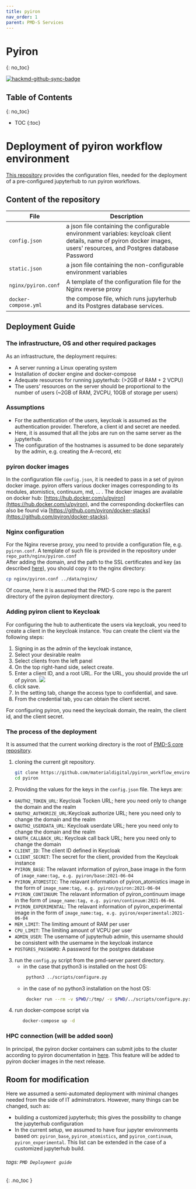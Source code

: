 ```yaml
---
title: pyiron
nav_order: 1
parent: PMD-S Services 
---
```


Pyiron
===
{: no_toc}


[![hackmd-github-sync-badge](https://hackmd.io/ut4CsaYCSAq4K3XDOnGAqA/badge)](https://hackmd.io/ut4CsaYCSAq4K3XDOnGAqA)

## Table of Contents
{: no_toc}

- TOC
{:toc}

# Deployment of pyiron workflow environment 
[This repository](https://github.com/materialdigital/pyiron_workflow_environment_deployment) provides the configuration files, needed for the deployment of a pre-configured jupyterhub to run pyiron workflows.

## Content of the repository
| File | Description |
| ----------------- | ----------- |
| `config.json` | a json file containing the configurable environment variables: keycloak client details, name of pyiron docker images, users' resources, and Postgres database Password |
| `static.json` | a json file containing the non-configurable environment variables |
| `nginx/pyiron.conf` | A template of the configuration file for the Nginx reverse proxy |
| `docker-compose.yml` | the compose file, which runs jupyterhub and its Postgres database services. |
   
## Deployment Guide
### The infrastructure, OS and other required packages
As an infrastructure, the deployment requires:  
- A server running a Linux operating system
- Installation of docker engine and docker-compose
- Adequate resources for running jupyterhub: (>2GB of RAM + 2 VCPU) 
- The users' resources on the server should be proportional to the number of users (~2GB of RAM, 2VCPU, 10GB of storage per users)

### Assumptions
- For the authentication of the users, keycloak is assumed as the authentication provider. Therefore, a client id and secret are needed.
- Here, it is assumed that all the jobs are run on the same server as the jupyterhub.
- The configuration of the hostnames is assumed to be done separately by the admin, e.g. creating the A-record, etc

### pyiron docker images  
In the configuration file `config.json`, it is needed to pass in a set of pyiron docker image. pyiron offers various docker images corresponding to its modules, atomistics, continuum, md, ... . The docker images are available on docker hub: [https://hub.docker.com/u/pyiron](https://hub.docker.com/u/pyiron), and the corresponding dockerfiles can also be found via [https://github.com/pyiron/docker-stacks](https://github.com/pyiron/docker-stacks).   

### Nginx configuration
For the Nginx reverse proxy, you need to provide a configuration file, e.g. `pyiron.conf`. A template of such file is provided in the repository under `repo_path/nginx/pyiron.conf`  
After adding the domain, and the path to the SSL certificates and key (as described [here](https://hackmd.io/@materialdigital/H1t3_GQ9O)), you should copy it to the nginx directory:
```bash
cp nginx/pyiron.conf ../data/nginx/
```
Of course, here it is assumed that the PMD-S core repo is the parent directory of the pyiron deployment directory.

### Adding pyiron client to Keycloak
For configuring the hub to authenticate the users via keycloak, you need to create a client in the keycloak instance. You can create the client via the following steps:
1) Signing in as the admin of the keycloak instance,
2) Select your desirable realm
3) Select clients from the left panel
4) On the top right-hand side, select create.
5) Enter a client ID, and a root URL. For the URL, you should provide the url of pyiron.
   ![](client.png)
6) click save.
7) In the setting tab, change the access type to confidential, and save.
8) From the credential tab, you can obtain the client secret.

For configuring pyiron, you need the keycloak domain, the realm, the client id, and the client secret.

### The process of the deployment
It is assumed that the current working directory is the root of [PMD-S core repository](https://github.com/materialdigital/pmd-server).
1) cloning the current git repository.
   ```bash
   git clone https://github.com/materialdigital/pyiron_workflow_environment_deployment.git pyiron/
   cd pyiron
   ```
2) Providing the values for the keys in the `config.json` file. The keys are:
- `OAUTH2_TOKEN_URL`: Keycloak Tocken URL; here you need only to change the domain and the realm
- `OAUTH2_AUTHORIZE_URL`:Keycloak authorize URL; here you need only to change the domain and the realm
- `OAUTH2_USERDATA_URL`: Keycloak userdate URL; here you need only to change the domain and the realm
- `OAUTH_CALLBACK_URL`: Keycloak call back URL; here you need only to change the domain
- `CLIENT_ID`: The client ID defined in Keycloak
- `CLIENT_SECRET`: The secret for the client, provided from the Keycloak instance 
- `PYIRON_BASE`: The relavant information of pyiron_base image in the form of `image_name:tag, e.g. pyiron/base:2021-06-04`
- `PYIRON_ATOMISTIC`: The relavant information of pyiron_atomistics image in the form of `image_name:tag, e.g. pyiron/pyiron:2021-06-04`
- `PYIRON_CONTINUUM`: The relavant information of pyiron_continuum image in the form of `image_name:tag, e.g. pyiron/continuum:2021-06-04`.
- `PYIRON_EXPERIMENTAL`: The relavant information of pyiron_experimental image in the form of `image_name:tag, e.g. pyiron/experimental:2021-06-04`
- `MEM_LIMIT`: The limiting amount of RAM per user
- `CPU_LIMIT`: The limiting amount of VCPU per user
- `ADMIN_USER`: The username of jupyterhub admin, this username should be consistent with the username in the keycloak instance 
- `POSTGRES_PASSWORD`: A password for the postgres database

3) run the `config.py` script from the pmd-server parent directory.
   - in the case that python3 is installed on the host OS:
      ```bash
       python3 ../scripts/configure.py
      ```
   - in the case of no python3 installation on the host OS:
      ```bash
       docker run --rm -v $PWD/:/tmp/ -v $PWD/../scripts/configure.py:/tmp/configure.py -w /tmp  python:3-alpine  python configure.py
      ```
4) run docker-compose script via
   ```bash
      docker-compose up -d
   ```
   

### HPC connection (will be added soon)  
In principal, the pyiron docker containers can submit jobs to the cluster according to pyiron documentation in [here](https://pyiron.readthedocs.io/en/latest/source/installation.html#submit-to-remote-hpc).
This feature will be added to pyiron docker images in the next release.

## Room for modification
Here we assumed a semi-automated deployment with minimal changes needed from the side of IT adminstrators. However, many things can be changed, such as:
- building a customized jupyterhub; this gives the possibility to change the jupyterhub configuration
- In the current setup, we assumed to have four jupyter environments based on: `pyiron_base`, `pyiron_atomistics`, and `pyiron_continuum`, `pyiron_experimental`. This list can be extended in the case of a customized jupyterhub build.


###### tags: `PMD Deployment guide`
{: .no_toc }
